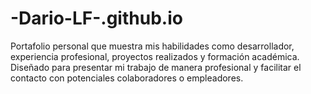 # -Dario-LF-.github.io
Portafolio personal que muestra mis habilidades como desarrollador, experiencia profesional, proyectos realizados y formación académica. Diseñado para presentar mi trabajo de manera profesional y facilitar el contacto con potenciales colaboradores o empleadores.
